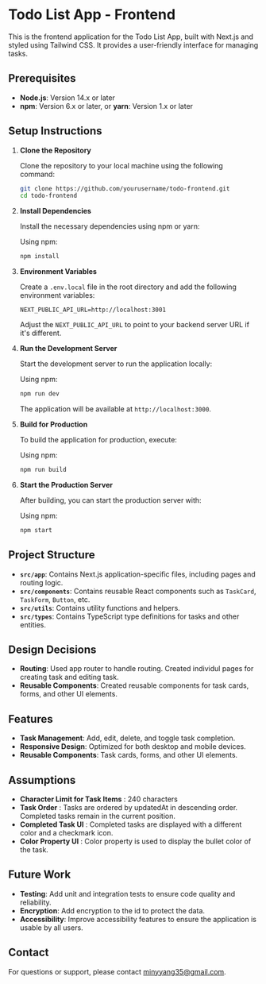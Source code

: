 # Todo List App - Frontend

This is the frontend application for the Todo List App, built with Next.js and styled using Tailwind CSS. It provides a user-friendly interface for managing tasks.

## Prerequisites

- **Node.js**: Version 14.x or later
- **npm**: Version 6.x or later, or **yarn**: Version 1.x or later

## Setup Instructions

1. **Clone the Repository**

   Clone the repository to your local machine using the following command:

   ```bash
   git clone https://github.com/yourusername/todo-frontend.git
   cd todo-frontend
   ```

2. **Install Dependencies**

   Install the necessary dependencies using npm or yarn:

   Using npm:

   ```bash
   npm install
   ```

3. **Environment Variables**

   Create a `.env.local` file in the root directory and add the following environment variables:

   ```plaintext
   NEXT_PUBLIC_API_URL=http://localhost:3001
   ```

   Adjust the `NEXT_PUBLIC_API_URL` to point to your backend server URL if it's different.

4. **Run the Development Server**

   Start the development server to run the application locally:

   Using npm:

   ```bash
   npm run dev
   ```

   The application will be available at `http://localhost:3000`.

5. **Build for Production**

   To build the application for production, execute:

   Using npm:

   ```bash
   npm run build
   ```

6. **Start the Production Server**

   After building, you can start the production server with:

   Using npm:

   ```bash
   npm start
   ```

## Project Structure

- **`src/app`**: Contains Next.js application-specific files, including pages and routing logic.
- **`src/components`**: Contains reusable React components such as `TaskCard`, `TaskForm`, `Button`, etc.
- **`src/utils`**: Contains utility functions and helpers.
- **`src/types`**: Contains TypeScript type definitions for tasks and other entities.

## Design Decisions
- **Routing**: Used app router to handle routing. Created individul pages for creating task and editing task.
- **Reusable Components**: Created reusable components for task cards, forms, and other UI elements.

## Features

- **Task Management**: Add, edit, delete, and toggle task completion.
- **Responsive Design**: Optimized for both desktop and mobile devices.
- **Reusable Components**: Task cards, forms, and other UI elements.

## Assumptions
- **Character Limit for Task Items** : 240 characters
- **Task Order** : Tasks are ordered by updatedAt in descending order. Completed tasks remain in the current position.
- **Completed Task UI** : Completed tasks are displayed with a different color and a checkmark icon.
- **Color Property UI** : Color property is used to display the bullet color of the task.
 
## Future Work
- **Testing**: Add unit and integration tests to ensure code quality and reliability.
- **Encryption**: Add encryption to the id to protect the data.
- **Accessibility**: Improve accessibility features to ensure the application is usable by all users.

## Contact

For questions or support, please contact [minyyang35@gmail.com](mailto:minyyang35@gmail.com).
